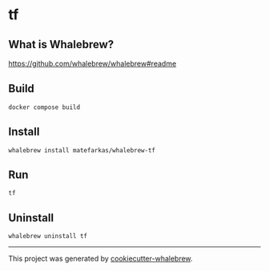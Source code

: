 # tf

## What is Whalebrew?

https://github.com/whalebrew/whalebrew#readme

## Build

```shell
docker compose build
```

## Install

```shell
whalebrew install matefarkas/whalebrew-tf
```

## Run

```shell
tf
```

## Uninstall

```shell
whalebrew uninstall tf
```

---

This project was generated by [cookiecutter-whalebrew](https://github.com/farkasmate/cookiecutter-whalebrew).
